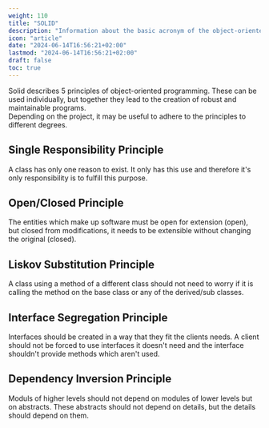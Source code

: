 ```yaml
---
weight: 110
title: "SOLID"
description: "Information about the basic acronym of the object-oriented programming, SOLID."
icon: "article"
date: "2024-06-14T16:56:21+02:00"
lastmod: "2024-06-14T16:56:21+02:00"
draft: false
toc: true
---
```


Solid describes 5 principles of object-oriented programming. These can be used
individually, but together they lead to the creation of robust and maintainable
programs.  
Depending on the project, it may be useful to adhere to the principles to
different degrees.

## Single Responsibility Principle

A class has only one reason to exist. It only has this use and therefore it's
only responsibility is to fulfill this purpose.

## Open/Closed Principle

The entities which make up software must be open for extension (open), but
closed from modifications, it needs to be extensible without changing the
original (closed).

## Liskov Substitution Principle

A class using a method of a different class should not need to worry if it is
calling the method on the base class or any of the derived/sub classes.

## Interface Segregation Principle

Interfaces should be created in a way that they fit the clients needs.
A client should not be forced to use interfaces it doesn't need and
the interface shouldn't provide methods which aren't used.

## Dependency Inversion Principle

Moduls of higher levels should not depend on modules of lower levels but on
abstracts. These abstracts should not depend on details, but the details should
depend on them.

